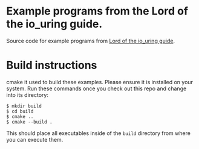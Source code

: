 # Example programs from the Lord of the io_uring guide.
Source code for example programs from [Lord of the io_uring guide](https://unixism.net/loti/).

Build instructions
==================
cmake it used to build these examples. Please ensure it is installed on your system. Run these commands once you check out this repo and change into its directory:

```
$ mkdir build
$ cd build
$ cmake ..
$ cmake --build .
```

This should place all executables inside of the ``build`` directory from where you can execute them.
